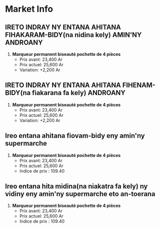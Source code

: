 # Market Info

## IRETO INDRAY NY ENTANA AHITANA FIHAKARAM-BIDY(na nidina kely) AMIN'NY ANDROANY

1. **Marqueur permanent biseauté pochette de 4 pièces**
   - Prix avant: 23,400 Ar
   - Prix actuel: 25,600 Ar
   - Variation: +2,200 Ar

## IRETO INDRAY NY ENTANA AHITANA FIHENAM-BIDY(na fiakarana fa kely) ANDROANY

1. **Marqueur permanent biseauté pochette de 4 pièces**
   - Prix avant: 23,400 Ar
   - Prix actuel: 25,600 Ar
   - Variation: +2,200 Ar

## Ireo entana ahitana fiovam-bidy eny amin'ny supermarche

1. **Marqueur permanent biseauté pochette de 4 pièces**
   - Prix avant: 23,400 Ar
   - Prix actuel: 25,600 Ar
   - Indice de prix : 109.40

## Ireo entana hita midina(na niakatra fa kely) ny vidiny eny amin'ny supermarche eto an-toerana

1. **Marqueur permanent biseauté pochette de 4 pièces**
   - Prix avant: 23,400 Ar
   - Prix actuel: 25,600 Ar
   - Indice de prix : 109.40

